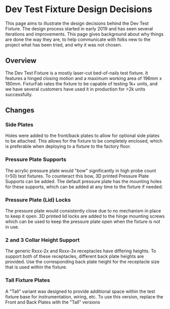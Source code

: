# Dev Test Fixture Design Decisions

This page aims to illustrate the design decisions behind the Dev Test Fixture. The design process started in early 2019 and has seen several iterations and improvements. This page gives background about why things are done the way they are, to help communicate with folks new to the project what has been tried, and why it was not chosen. 

## Overview

The Dev Test Fixture is a mostly laser-cut bed-of-nails test fixture. It features a hinged closing motion and a maximum working area of 196mm x 180mm. FixturFab rates the fixture to be capable of testing 1k+ units, and we have several customers have used it in production for >2k units successfully. 

## Changes

### Side Plates

Holes were added to the front/back plates to allow for optional side plates to be attached. This allows for the fixture to be completely enclosed, which is preferable when deploying to a fixture to the factory floor. 

### Pressure Plate Supports

The acrylic pressure plate would "bow" significantly in high probe count (>50) test fixtures. To counteract this bow, 3D printed Pressure Plate Supports can be added. The default pressure plate has the mounting holes for these supports, which can be added at any time to the fixture if needed. 

### Pressure Plate (Lid) Locks

The pressure plate would consistently close due to no mechanism in place to keep it open. 3D printed lid locks are added to the hinge mounting screws which can be used to keep the pressure plate open when the fixture is not in use. 

### 2 and 3 Collar Height Support 

The generic Rxxx-2x and Rxxx-3x receptacles have differing heights. To support both of these receptacles, different back plate heights are provided. Use the corresponding back plate height for the receptacle size that is used within the fixture. 

### Tall Fixture Plates

A "Tall" variant was designed to provide additional space within the test fixture base for instrumentation, wiring, etc. To use this version, replace the Front and Back Plates with the "Tall" versions